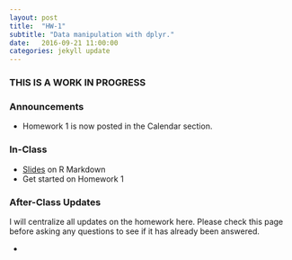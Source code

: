 ```yaml
---
layout: post
title:  "HW-1"
subtitle: "Data manipulation with dplyr."
date:   2016-09-21 11:00:00
categories: jekyll update
---
```



### THIS IS A WORK IN PROGRESS


### Announcements

* Homework 1 is now posted in the Calendar section.


### In-Class

* <a href = "{{ site.baseurl }}/assets/R_Markdown/R_Markdown.html" target = "_blank">Slides</a> on R Markdown
* Get started on Homework 1


### After-Class Updates

I will centralize all updates on the homework here. Please check this page
before asking any questions to see if it has already been answered.

* 
